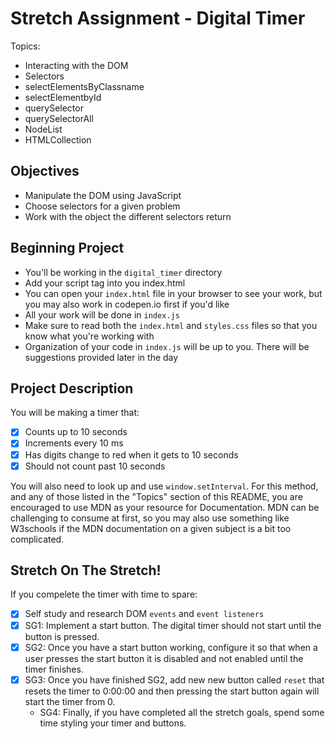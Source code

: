 # Stretch Assignment - Digital Timer

Topics:

- Interacting with the DOM
- Selectors
- selectElementsByClassname
- selectElementbyId
- querySelector
- querySelectorAll
- NodeList
- HTMLCollection

## Objectives

- Manipulate the DOM using JavaScript
- Choose selectors for a given problem
- Work with the object the different selectors return

## Beginning Project

- You'll be working in the `digital_timer` directory
- Add your script tag into you index.html
- You can open your `index.html` file in your browser to see your work, but you may also work in codepen.io first if you'd like
- All your work will be done in `index.js`
- Make sure to read both the `index.html` and `styles.css` files so that you know what you're working with
- Organization of your code in `index.js` will be up to you. There will be suggestions provided later in the day

## Project Description

You will be making a timer that:

- [x] Counts up to 10 seconds
- [x] Increments every 10 ms
- [x] Has digits change to red when it gets to 10 seconds
- [x] Should not count past 10 seconds

You will also need to look up and use `window.setInterval`. For this method, and any of those listed in the "Topics" section of this README, you are encouraged to use MDN as your resource for Documentation. MDN can be challenging to consume at first, so you may also use something like W3schools if the MDN documentation on a given subject is a bit too complicated.

## Stretch On The Stretch!

If you compelete the timer with time to spare:

- [x] Self study and research DOM `events` and `event listeners`
- [x] SG1: Implement a start button. The digital timer should not start until the button is pressed.
- [x] SG2: Once you have a start button working, configure it so that when a user presses the start button it is disabled and not enabled until the timer finishes.
- [x] SG3: Once you have finished SG2, add new new button called `reset` that resets the timer to 0:00:00 and then pressing the start button again will start the timer from 0.
  - SG4: Finally, if you have completed all the stretch goals, spend some time styling your timer and buttons.
